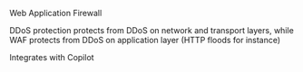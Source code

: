 Web Application Firewall

DDoS protection protects from DDoS on network and transport layers, while WAF protects from DDoS on application layer (HTTP floods for instance)

Integrates with Copilot

